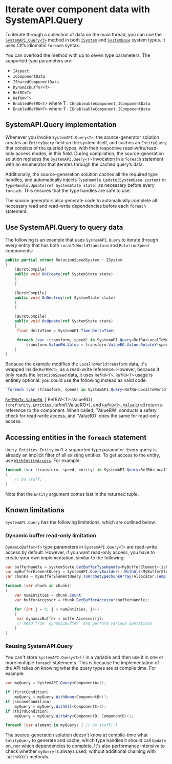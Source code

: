 # Iterate over component data with SystemAPI.Query

To iterate through a collection of data on the main thread, you can use the [`SystemAPI.Query<T>`](xref:Unity.Entities.SystemAPI.Query*) method in both [`ISystem`](systems-isystem.md) and [`SystemBase`](systems-systembase.md) system types. It uses C#’s idiomatic `foreach` syntax.

You can overload the method with up to seven type parameters. The supported type parameters are:

* `IAspect`
* `IComponentData`
* `ISharedComponentData`
* `DynamicBuffer<T>`
* `RefRO<T>`
* `RefRW<T>`
* `EnabledRefRO<T>` where T : `IEnableableComponent`, `IComponentData`
* `EnabledRefRW<T>` where T : `IEnableableComponent`, `IComponentData`

## SystemAPI.Query implementation

Whenever you invoke `SystemAPI.Query<T>`, the source-generator solution creates an `EntityQuery` field on the system itself, and caches an `EntityQuery` that consists of the queried types, with their respective read-write/read-only access modes, in this field. During compilation, the source-generation solution replaces the `SystemAPI.Query<T>` invocation in a `foreach` statement with an enumerator that iterates through the cached query’s data.

Additionally, the source-generation solution caches all the required type handles, and automatically injects `TypeHandle.Update(SystemBase system)` or `TypeHandle.Update(ref SystemState state)` as necessary before every `foreach`. This ensures that the type handles are safe to use.

The source generators also generate code to automatically complete all necessary read and read-write dependencies before each `foreach` statement.

## Use SystemAPI.Query to query data

The following is an example that uses `SystemAPI.Query` to iterate through every entity that has both `LocalToWorldTransform` and `RotationSpeed` components: 

```cs
public partial struct RotationSpeedSystem : ISystem
{
    [BurstCompile]
    public void OnCreate(ref SystemState state)
    {
    }

    [BurstCompile]
    public void OnDestroy(ref SystemState state)
    {
    }

    [BurstCompile]
    public void OnUpdate(ref SystemState state)
    {
   	 float deltaTime = SystemAPI.Time.DeltaTime;

   	 foreach (var (transform, speed) in SystemAPI.Query<RefRW<LocalToWorldTransform>, RefRO<RotationSpeed>>())   	 
   		 transform.ValueRW.Value = transform.ValueRO.Value.RotateY(speed.ValueRO.RadiansPerSecond * deltaTime);   	 
    }
}
```

Because the example modifies the `LocalToWorldTransform` data, it's wrapped inside `RefRW<T>`, as a read-write reference. However, because it only reads the `RotationSpeed` data, it uses `RefRO<T>`. `RefRO<T>` usage is entirely optional: you could use the following instead as valid code: 

```c#
`foreach (var (transform, speed) in SystemAPI.Query<RefRW<LocalToWorldTransform>, RotationSpeed)`
```

[`RefRW<T>.ValueRW`](xref:Unity.Entities.RefRW`1.ValueRW*), [`RefRW<T>.ValueRO`](xref:Unity.Entities.RefRW`1.ValueRO*), and [`RefRO<T>.ValueRO`](xref:Unity.Entities.RefRO`1.ValueRO*) all return a reference to the component. When called, `ValueRW` conducts a safety check for read-write access, and `ValueRO` does the same for read-only access.

## Accessing entities in the `foreach` statement

`Unity.Entities.Entity` isn't a supported type parameter. Every query is already an implicit filter of all existing entities. To get access to the entity, use [`WithEntityAccess`](xref:Unity.Entities.QueryEnumerable`1.WithEntityAccess*). For example:

```c#
foreach (var (transform, speed, entity) in SystemAPI.Query<RefRW<LocalToWorldTransform>, RefRO<RotationSpeed>>().WithEntityAccess())
{
    // Do stuff;
}
```

Note that the `Entity` argument comes last in the returned tuple.

## Known limitations

`SystemAPI.Query` has the following limitations, which are outlined below.

### Dynamic buffer read-only limitation

`DynamicBuffer<T>` type parameters in `SystemAPI.Query<T>` are read-write access by default. However, if you want read-only access, you have to create your own implementation, similar to the following:

```c#
var bufferHandle = systemState.GetBufferTypeHandle<MyBufferElement>(isReadOnly: true);
var myBufferElementQuery = SystemAPI.QueryBuilder().WithAll<MyBufferElement>().Build();
var chunks = myBufferElementQuery.ToArchetypeChunkArray(Allocator.Temp);

foreach (var chunk in chunks)
{
    var numEntities = chunk.Count;
    var bufferAccessor = chunk.GetBufferAccessor(bufferHandle);

    for (int j = 0; j < numEntities; j++)
    {
   	 var dynamicBuffer = bufferAccessor[j];
   	 // Read from `dynamicBuffer` and perform various operations
    }
}
```

### Reusing SystemAPI.Query

You can't store `SystemAPI.Query<T>()` in a variable and then use it in one or more multiple `foreach` statements. This is because the implementation of the API relies on knowing what the query types are at compile time. For example:

```c#
var myQuery = SystemAPI.Query<ComponentA>();

if (firstCondition)
    myQuery = myQuery.WithNone<ComponentB>();
if (secondCondition)
    myQuery = myQuery.WithAll<ComponentC>();
if (thirdCondition)
    myQuery = myQuery.WithAny<ComponentD, ComponentE>();

foreach (var element in myQuery) { // Do stuff; }
```

The source-generation solution doesn't know at compile-time what `EntityQuery` to generate and cache, which type handles it should call `Update` on, nor which dependencies to complete. It's also performance intensive to check whether `myQuery` is always used, without additional chaining with `.WithXXX()` methods.
